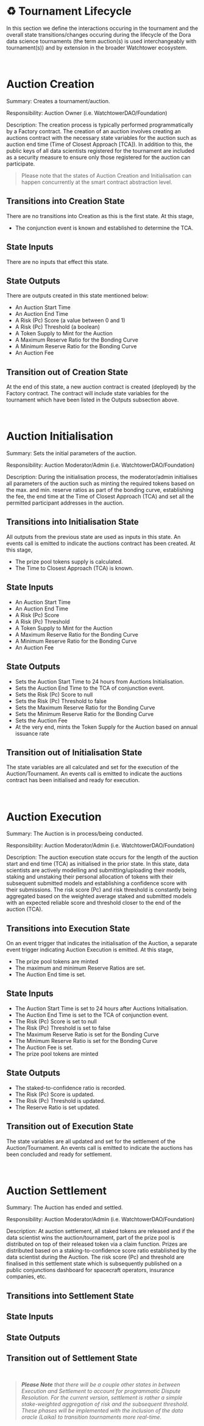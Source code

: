 # ♻️ Tournament Lifecycle

In this section we define the interactions occuring in the tournament and the overall state transitions/changes occuring during the lifecycle of the Dora data science tournaments (the term auction(s) is used interchangeably with tournament(s)) and by extension in the broader Watchtower ecosystem. 

</br>

# Auction Creation
<p>Summary: Creates a tournament/auction.</p>
<p>Responsibility: Auction Owner (i.e. WatchtowerDAO/Foundation)</p>
<p>Description: The creation process is typically performed programmatically by a Factory contract. The creation of an auction involves creating an auctions contract with the necessary state variables for the auction such as auction end time (Time of Closest Approach [TCA]). In addition to this, the public keys of all data scientists registered for the tournament are included as a security measure to ensure only those registered for the auction can participate. 

> Please note that the states of Auction Creation and Initialisation can happen concurrently at the smart contract abstraction level.

## Transitions into Creation State
There are no transitions into Creation as this is the first state. At this stage, 
* The conjunction event is known and established to determine the TCA.

## State Inputs
There are no inputs that effect this state.

## State Outputs
There are outputs created in this state mentioned below:
* An Auction Start Time
* An Auction End Time
* A Risk (Pc) Score (a value between 0 and 1)
* A Risk (Pc) Threshold (a boolean)
* A Token Supply to Mint for the Auction
* A Maximum Reserve Ratio for the Bonding Curve
* A Minimum Reserve Ratio for the Bonding Curve
* An Auction Fee

## Transition out of Creation State
At the end of this state, a new auction contract is created (deployed) by the Factory contract. The contract will include state variables for the tournament which have been listed in the Outputs subsection above.

</br>

# Auction Initialisation
 <p>Summary: Sets the initial parameters of the auction.</p>
 <p>Responsibility: Auction Moderator/Admin (i.e. WatchtowerDAO/Foundation)</p>
 <p>Description: During the initialisation process, the moderator/admin initialises all parameters of the auction such as minting the required tokens based on the max. and min. reserve ratios as part of the bonding curve, establishing the fee, the end time at the Time of Closest Approach (TCA) and set all the permitted participant addresses in the auction.</p>

## Transitions into Initialisation State
All outputs from the previous state are used as inputs in this state. An events call is emitted to indicate the auctions contract has been created. At this stage, 
* The prize pool tokens supply is calculated.
* The Time to Closest Approach (TCA) is known.

## State Inputs
* An Auction Start Time
* An Auction End Time
* A Risk (Pc) Score
* A Risk (Pc) Threshold
* A Token Supply to Mint for the Auction
* A Maximum Reserve Ratio for the Bonding Curve
* A Minimum Reserve Ratio for the Bonding Curve
* An Auction Fee

## State Outputs
* Sets the Auction Start Time to 24 hours from Auctions Initialisation.
* Sets the Auction End Time to the TCA of conjunction event.
* Sets the Risk (Pc) Score to null
* Sets the Risk (Pc) Threshold to false
* Sets the Maximum Reserve Ratio for the Bonding Curve
* Sets the Minimum Reserve Ratio for the Bonding Curve
* Sets the Auction Fee
* At the very end, mints the Token Supply for the Auction based on annual issuance rate


## Transition out of Initialisation State
The state variables are all calculated and set for the execution of the Auction/Tournament. An events call is emitted to indicate the auctions contract has been initialised and ready for execution.

</br>

# Auction Execution
<p>Summary: The Auction is in process/being conducted.</p>
<p>Responsibility: Auction Moderator/Admin (i.e. WatchtowerDAO/Foundation)</p>
<p>Description: The auction execution state occurs for the length of the auction start and end time (TCA) as initialised in the prior state. In this state, data scientists are actively modelling and submitting/uploading their models, staking and unstaking their personal allocation of tokens with their subsequent submitted models and establishing a confidence score with their submissions. The risk score (Pc) and risk threshold is constantly being aggregated based on the weighted average staked and submitted models with an expected reliable score and threshold closer to the end of the auction (TCA).</p>

## Transitions into Execution State
On an event trigger that indicates the initialisation of the Auction, a separate event trigger indicating Auction Execution is emitted. At this stage, 
* The prize pool tokens are minted
* The maximum and minimum Reserve Ratios are set.
* The Auction End time is set.

## State Inputs
* The Auction Start Time is set to 24 hours after Auctions Initialisation.
* The Auction End Time is set to the TCA of conjunction event.
* The Risk (Pc) Score is set to  null
* The Risk (Pc) Threshold is set to false
* The Maximum Reserve Ratio is set for the Bonding Curve
* The Minimum Reserve Ratio is set for the Bonding Curve
* The Auction Fee is set.
* The prize pool tokens are minted

## State Outputs
* The staked-to-confidence ratio is recorded.
* The Risk (Pc) Score is updated.
* The Risk (Pc) Threshold is updated.
* The Reserve Ratio is set updated.

## Transition out of Execution State
The state variables are all updated and set for the settlement of the Auction/Tournament. An events call is emitted to indicate the auctions has been concluded and ready for settlement.

</br>

# Auction Settlement
<p>Summary: The Auction has ended and settled.</p>
<p>Responsibility: Auction Moderator/Admin (i.e. WatchtowerDAO/Foundation)</p>
<p>Description: At auction settlement, all staked tokens are released and if the data scientist wins the auction/tournament, part of the prize pool is distributed on top of their released token via a claim function. Prizes are distributed based on a staking-to-confidence score ratio established by the data scientist during the Auction. The risk score (Pc) and threshold are finalised in this settlement state which is subsequently published on a public conjunctions dashboard for spacecraft operators, insurance companies, etc.</p>

## Transitions into Settlement State

## State Inputs

## State Outputs

## Transition out of Settlement State

</br>

> _**Please Note** that there will be a couple other states in between Execution and Settlement to account for programmatic Dispute Resolution. For the current version, settlement is rather a simple stake-weighted aggregation of risk and the subsequent threshold. These phases will be implemented with the inclusion of the data oracle (Laika) to transition tournaments more real-time._
